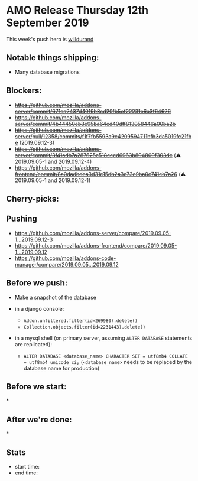 # AMO Release Thursday 12th September 2019

This week's push hero is [willdurand](https://github.com/willdurand)

## Notable things shipping:

* Many database migrations

## Blockers:

* ~~https://github.com/mozilla/addons-server/commit/671ea2437d4019b3cd20fb5ef22231e6a3f64626~~
* ~~https://github.com/mozilla/addons-server/commit/4b44450cb8e95ba64cd40dff813058446a00ba2b~~
* ~~https://github.com/mozilla/addons-server/pull/12358/commits/f1f7fb5593a9c4209594711bfb3da5019fc21fbe~~ (2019.09.12-3)
* ~~https://github.com/mozilla/addons-server/commit/3f41adb7a287625c518ceed6963b804800f303dc~~ (:warning: 2019.09.05-1 and 2019.09.12-4)
* ~~https://github.com/mozilla/addons-frontend/commit/8a0dadbdca3d31c15db2a3e73c9ba0c741cb7a26~~ (:warning: 2019.09.05-1 and 2019.09.12-1)

## Cherry-picks:

## Pushing

- https://github.com/mozilla/addons-server/compare/2019.09.05-1...2019.09.12-3
- https://github.com/mozilla/addons-frontend/compare/2019.09.05-1...2019.09.12
- https://github.com/mozilla/addons-code-manager/compare/2019.09.05...2019.09.12

## Before we push:

- Make a snapshot of the database

- in a django console:
  - `Addon.unfiltered.filter(id=269980).delete()`
  - `Collection.objects.filter(id=2231443).delete()`
- in a mysql shell (on primary server, assuming `ALTER DATABASE` statements are replicated):
  - `ALTER DATABASE <database_name> CHARACTER SET = utf8mb4 COLLATE = utf8mb4_unicode_ci;` (`<database_name>` needs to be replaced by the database name for production)

## Before we start:

\*

## After we're done:

\*

## Stats

- start time:
- end time:
